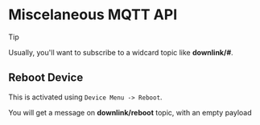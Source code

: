 # Miscelaneous MQTT API

> [!TIP]
> Usually, you'll want to subscribe to a widcard topic like **downlink/#**.

## Reboot Device

This is activated using `Device Menu -> Reboot`.

You will get a message on **downlink/reboot** topic, with an empty payload
